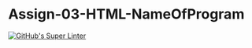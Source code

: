 # Assign-03-HTML-NameOfProgram
[![GitHub's Super Linter](https://github.com/ICS20-Programming-PJLobetti/Assign-03-HTML-NameOfProgram/workflows/GitHub's%20Super%20Linter/badge.svg)](https://github.com/ICS20-Programming-PJLobetti/Assign-03-HTML-NameOfProgram/actions)